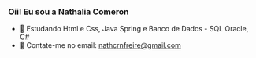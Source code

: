 ### Oii! Eu sou a Nathalia Comeron


- 🌱 Estudando Html e Css, Java Spring e Banco de Dados - SQL Oracle, C#
- 📩 Contate-me no email: nathcrnfreire@gmail.com

